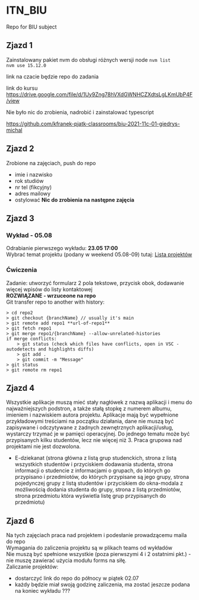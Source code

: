 # ITN_BIU
Repo for BIU subject

## Zjazd 1
Zainstalowany pakiet nvm do obsługi różnych wersji node
`nvm list`  
`nvm use 15.12.0`

link na czacie będzie repo do zadania

link do kursu
https://drive.google.com/file/d/1Uy9Zng78hVXdGWNHCZXdtsLgLKmUbP4F/view

Nie było nic do zrobienia, nadrobić i zainstalować typescript

https://github.com/kfranek-pjatk-classrooms/biu-2021-11c-01-giedrys-michal

## Zjazd 2
Zrobione na zajęciach, push do repo
- imie i nazwisko
- rok studiów
- nr tel (fikcyjny)
- adres mailowy
- ostylować
**Nic do zrobienia na następne zajęcia**

## Zjazd 3

### Wykład - 05.08
Odrabianie pierwszego wykładu: **23.05 17:00**  
Wybrać temat projektu (podany w weekend 05.08-09) tutaj: [Lista projektów]()  

### Ćwiczenia
Zadanie:
utworzyć formularz 2 pola tekstowe, przycisk obok, dodawanie więcej wpisów do listy kontaktowej  
**ROZWIĄZANE - wrzuceone na repo**  
Git transfer repo to another with history:  
```
> cd repo2
> git checkout {branchName} // usually it's main
> git remote add repo1 **url-of-repo1**
> git fetch repo1
> git merge repo1/{branchName} --allow-unrelated-histories
if merge conflicts:
    > git status (check which files have conflicts, open in VSC - autodetects and highlights diffs)
    > git add .
    > git commit -m "Message"
> git status
> git remote rm repo1
```
## Zjazd 4
Wszystkie aplikacje muszą mieć stały nagłówek z nazwą aplikacji i menu do najważniejszych podstron, a także stałą stopkę z numerem albumu, imieniem i nazwiskiem autora projektu. Aplikacje mają być wypełnione przykładowymi treściami na początku działania, dane nie muszą być zapisywane i odczytywane z żadnych zewnętrznych aplikacji/usług, wystarczy trzymać je w pamięci operacyjnej. Do jednego tematu może być przypisanych kilku studentów, lecz nie więcej niż 3. Praca grupowa nad projektami nie jest dozwolona.  
- E-dziekanat (strona główna z listą grup studenckich, strona z listą wszystkich studentów i przyciskiem dodawania studenta, strona informacji o studencie z informacjami o grupach, do których go przypisano i przedmiotów, do których przypisane są jego grupy, strona pojedynczej grupy z listą studentów i przyciskiem do okna-modala z możliwością dodania studenta do grupy, strona z listą przedmiotów, strona przedmiotu która wyświetla listę grup przypisanych do przedmiotu)

## Zjazd 6
Na tych zajęciach praca nad projektem i podesłanie prowadzącemu maila do repo  
Wymagania do zaliczenia projektu są w plikach teams od wykładów  
Nie muszą być spełnione wszystkie (poza pierwszymi 4 i 2 ostatnimi pkt.) - nie muszę zawierać użycia modułu forms na siłę.  
Zaliczanie projektów:
- dostarczyć link do repo do północy w piątek 02.07
- każdy będzie miał swoją godzinę zaliczenia, ma zostać jeszcze podana na koniec wykładu ???